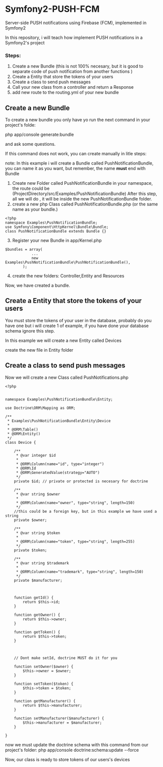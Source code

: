 # Symfony2-PUSH-FCM
Server-side PUSH notifications using Firebase (FCM), implemented in Symfony2

In this repository, i will teach how implement PUSH notifications in a Symfony2's project

### Steps:

1. Create a new Bundle (this is not 100% necesary, but it is good to separate code of push notification from another functions )
2. Create a Entity that store the tokens of your users
3. Create a class to send push messages
4. Call your new class from a controller and return  a Response
5. add new route to the routing.yml of your new bundle

## Create a new Bundle

To create a new bundle you only have yo run the next command in your project's folde:

php app/console generate:bundle

and ask some questions.

If this command does not work, you can create manually in litle steps:

note: In this example i will create a Bundle called PushNotificationBundle, you can name it as you want, but remember, the name **must** end with Bundle

1. Create new Folder called  PushNotificationBundle in your namespace, the route could be (ProjectDirectory/src/Examples/PushNotificationBundle)
After this step, all we will do , it will be inside the new PushNotificationBundle folder.
2. create a new php Class called PushNotificationBundle.php (or the same name as your bundle.)
``` [php]
<?php
namespace Examples\PushNotificationBundle;
use Symfony\Component\HttpKernel\Bundle\Bundle;
class PushNotificationBundle extends Bundle {}
```
3. Register your new Bundle in app/Kernel.php
``` [php]
$bundles = array(
            ...           
            new Examples\PushNotificationBundle\PushNotificationBundle(),            
        );
```
4. create the new folders: Controller,Entity and Resources

Now, we have created a bundle.


## Create a Entity that store the tokens of your users

You must store the tokens of your user in the database, probably do you have one but i will create 1 of example, if  you have done your database schema ignore this step.

In this example we will create  a new Entity called Devices

create the new file in Entity folder



## Create a class to send push messages

Now we will create a new Class called PushNotifications.php

``` [php]
<?php


namespace Examples\PushNotificationBundle\Entity;

use Doctrine\ORM\Mapping as ORM;

/**
 * Examples\PushNotificationBundle\Entity\Device
 *
 * @ORM\Table()
 * @ORM\Entity()
 */
class Device {
    
    /**
     * @var integer $id
     *
     * @ORM\Column(name="id", type="integer")
     * @ORM\Id
     * @ORM\GeneratedValue(strategy="AUTO")
     */
    private $id; // private or protected is necesary for doctrine
    
    /**
     * @var string $owner
     *
     * @ORM\Column(name="owner", type="string", length=150)
     */    
    //this could be a foreign key, but in this example we have used a string
    private $owner;
    
    /**
     * @var string $token
     *
     * @ORM\Column(name="token", type="string", length=255)
     */        
    private $token;
    
    /**
     * @var string $trademark
     *
     * @ORM\Column(name="trademark", type="string", length=150)
     */        
    private $manufacturer;
    
    
    
    function getId() {
        return $this->id;
    }

    function getOwner() {
        return $this->owner;
    }

    function getToken() {
        return $this->token;
    }

   

    // Dont make setId, doctrine MUST do it for you

    function setOwner($owner) {
        $this->owner = $owner;
    }

    function setToken($token) {
        $this->token = $token;
    }

    function getManufacturer() {
        return $this->manufacturer;
    }

    function setManufacturer($manufacturer) {
        $this->manufacturer = $manufacturer;
    }

}

```

now we must update the doctrine schema with this command from our project's folder:
php app/console doctrine:schema:update --force

Now, our class is ready to store tokens of our users's devices

